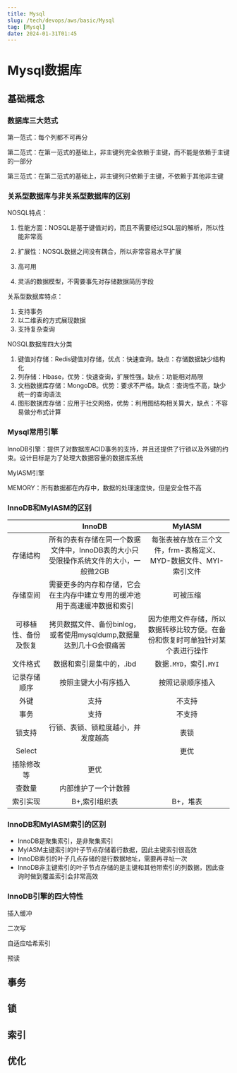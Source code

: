 ```yaml
---
title: Mysql
slug: /tech/devops/aws/basic/Mysql
tag: [Mysql]
date: 2024-01-31T01:45
---
```

# Mysql数据库

## 基础概念

### 数据库三大范式

第一范式：每个列都不可再分

第二范式：在第一范式的基础上，非主键列完全依赖于主键，而不能是依赖于主键的一部分

第三范式：在第二范式的基础上，非主键列只依赖于主键，不依赖于其他非主键

### 关系型数据库与非关系型数据库的区别

NOSQL特点：

1. 性能方面：NOSQL是基于键值对的，而且不需要经过SQL层的解析，所以性能非常高

2. 扩展性：NOSQL数据之间没有耦合，所以非常容易水平扩展

3. 高可用
4. 灵活的数据模型，不需要事先对存储数据简历字段

关系型数据库特点：

1. 支持事务
2. 以二维表的方式展现数据
3. 支持复杂查询

NOSQL数据库四大分类

1. 键值对存储：Redis键值对存储，优点：快速查询。缺点：存储数据缺少结构化
2. 列存储：Hbase，优势：快速查询，扩展性强。缺点：功能相对局限
3. 文档数据库存储：MongoDB。优势：要求不严格。缺点：查询性不高，缺少统一的查询语法
4. 图形数据库存储：应用于社交网络，优势：利用图结构相关算大，缺点：不容易做分布式计算

### Mysql常用引擎

InnoDB引擎：提供了对数据库ACID事务的支持，并且还提供了行锁以及外键的约束。设计目标是为了处理大数据容量的数据库系统

MyIASM引擎

MEMORY：所有数据都在内存中，数据的处理速度快，但是安全性不高

### InnoDB和MyIASM的区别

|                      |                            InnoDB                            |                            MyIASM                            |
| :------------------: | :----------------------------------------------------------: | :----------------------------------------------------------: |
|       存储结构       | 所有的表有存储在同一个数据文件中，InnoDB表的大小只受限操作系统文件的大小，一般微2GB | 每张表被存放在三个文件，frm-表格定义、MYD-数据文件、MYI-索引文件 |
|       存储空间       | 需要更多的内存和存储，它会在主内存中建立专用的缓冲池用于高速缓冲数据和索引 |                           可被压缩                           |
| 可移植性、备份及恢复 | 拷贝数据文件、备份binlog，或者使用mysqldump,数据量达到几十G会很痛苦 | 因为使用文件存储，所以数据转移比较方便。在备份和恢复时可单独针对某个表进行操作 |
|       文件格式       |                   数据和索引是集中的，.ibd                   |                    数据`.MYD`，索引`.MYI`                    |
|     记录存储顺序     |                     按照主键大小有序插入                     |                       按照记录顺序插入                       |
|         外键         |                             支持                             |                            不支持                            |
|         事务         |                             支持                             |                            不支持                            |
|        锁支持        |              行锁、表锁、锁粒度越小，并发度越高              |                             表锁                             |
|        Select        |                                                              |                             更优                             |
|      插除修改等      |                             更优                             |                                                              |
|        查数量        |                     内部维护了一个计数器                     |                                                              |
|       索引实现       |                        B+,索引组织表                         |                           B+，堆表                           |

### InnoDB和MyIASM索引的区别

- InnoDB是聚集索引，是非聚集索引
- MyIASM主键索引的叶子节点存储着行数据，因此主键索引很高效
- InnoDB索引的叶子几点存储的是行数据地址，需要再寻址一次
- InnoDB非主键索引的叶子节点存储的是主键和其他带索引的列数据，因此查询时做到覆盖索引会非常高效

### InnoDB引擎的四大特性

插入缓冲



二次写

自适应哈希索引

预读

## 事务

## 锁

## 索引

## 优化